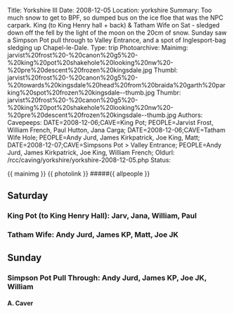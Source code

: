 Title: Yorkshire III
Date: 2008-12-05
Location: yorkshire
Summary: Too much snow to get to BPF, so dumped bus on the ice floe that was the NPC carpark. King (to King Henry hall + back) & Tatham Wife on Sat - sledged down off the fell by the light of the moon on the 20cm of snow. Sunday saw a Simpson Pot pull through to Valley Entrance, and a spot of Inglesport-bag sledging up Chapel-le-Dale.
Type: trip
Photoarchive:
Mainimg: jarvist%20frost%20-%20canon%20g5%20-%20king%20pot%20shakehole%20looking%20nw%20-%20pre%20descent%20frozen%20kingsdale.jpg
Thumbl: jarvist%20frost%20-%20canon%20g5%20-%20towards%20kingsdale%20head%20from%20braida%20garth%20parking%20spot%20frozen%20kingsdale--thumb.jpg
Thumbr: jarvist%20frost%20-%20canon%20g5%20-%20king%20pot%20shakehole%20looking%20nw%20-%20pre%20descent%20frozen%20kingsdale--thumb.jpg
Authors:
Cavepeeps: DATE=2008-12-06;CAVE=King Pot; PEOPLE=Jarvist Frost, William French, Paul Hutton, Jana Carga;
           DATE=2008-12-06;CAVE=Tatham Wife Hole; PEOPLE=Andy Jurd, James Kirkpatrick, Joe King, Matt;
           DATE=2008-12-07;CAVE=Simpsons Pot > Valley Entrance; PEOPLE=Andy Jurd, James Kirkpatrick, Joe King, William French;
Oldurl: /rcc/caving/yorkshire/yorkshire-2008-12-05.php
Status:

{{ mainimg }}
{{ photolink }}
#####{{ allpeople }}

##  Saturday

###  King Pot (to King Henry Hall): Jarv, Jana, William, Paul

###  Tatham Wife: Andy Jurd, James KP, Matt, Joe JK

##  Sunday

###  Simpson Pot Pull Through: Andy Jurd, James KP, Joe JK, William

####  A. Caver
